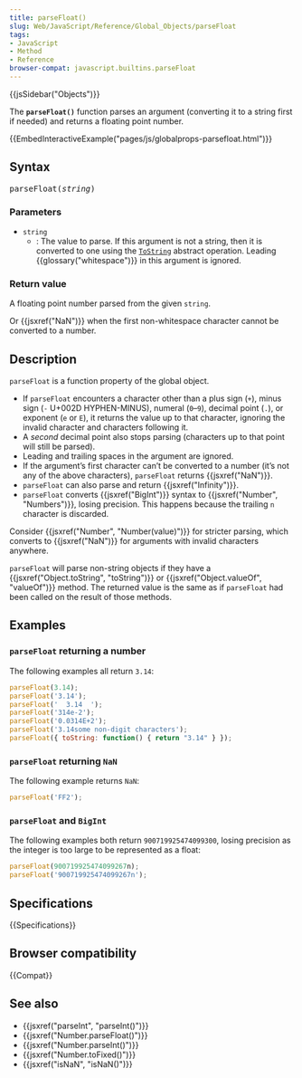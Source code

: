```yaml
---
title: parseFloat()
slug: Web/JavaScript/Reference/Global_Objects/parseFloat
tags:
- JavaScript
- Method
- Reference
browser-compat: javascript.builtins.parseFloat
---
```

{{jsSidebar("Objects")}}

The **`parseFloat()`** function parses an argument (converting it to a string
first if needed) and returns a floating point number.

{{EmbedInteractiveExample("pages/js/globalprops-parsefloat.html")}}

## Syntax

<pre class="brush: js">parseFloat(<em>string</em>)</pre>

### Parameters

- `string`
  - : The value to parse. If this argument is not a string, then it is converted
    to one using the [`ToString`](https://tc39.es/ecma262/#sec-tostring)
    abstract operation. Leading {{glossary("whitespace")}} in this
    argument is ignored.

### Return value

A floating point number parsed from the given `string`.

Or {{jsxref("NaN")}} when the first non-whitespace character cannot be
converted to a number.

## Description

`parseFloat` is a function property of the global object.

- If `parseFloat` encounters a character other than a plus sign (`+`), minus
  sign (`-` U+002D HYPHEN-MINUS), numeral (`0`–`9`), decimal point (`.`), or
  exponent (`e` or `E`), it returns the value up to that character, ignoring the
  invalid character and characters following it.
- A _second_ decimal point also stops parsing (characters up to that point will
  still be parsed).
- Leading and trailing spaces in the argument are ignored.
- If the argument’s first character can’t be converted to a number (it’s not any
  of the above characters), `parseFloat` returns {{jsxref("NaN")}}.
- `parseFloat` can also parse and return {{jsxref("Infinity")}}.
- `parseFloat` converts {{jsxref("BigInt")}} syntax to
  {{jsxref("Number",
		"Numbers")}}, losing precision. This happens
  because the trailing `n` character is discarded.

Consider {{jsxref("Number", "Number(value)")}} for stricter parsing,
which converts to {{jsxref("NaN")}} for arguments with invalid characters
anywhere.

`parseFloat` will parse non-string objects if they have a
{{jsxref("Object.toString", "toString")}} or
{{jsxref("Object.valueOf", "valueOf")}} method. The returned value
is the same as if `parseFloat` had been called on the result of those methods.

## Examples

### `parseFloat` returning a number

The following examples all return `3.14`:

```js
parseFloat(3.14);
parseFloat('3.14');
parseFloat('  3.14  ');
parseFloat('314e-2');
parseFloat('0.0314E+2');
parseFloat('3.14some non-digit characters');
parseFloat({ toString: function() { return "3.14" } });
```

### `parseFloat` returning `NaN`

The following example returns `NaN`:

```js
parseFloat('FF2');
```

### `parseFloat` and `BigInt`

The following examples both return `900719925474099300`, losing precision as the
integer is too large to be represented as a float:

```js
parseFloat(900719925474099267n);
parseFloat('900719925474099267n');
```

## Specifications

{{Specifications}}

## Browser compatibility

{{Compat}}

## See also

- {{jsxref("parseInt", "parseInt()")}}
- {{jsxref("Number.parseFloat()")}}
- {{jsxref("Number.parseInt()")}}
- {{jsxref("Number.toFixed()")}}
- {{jsxref("isNaN", "isNaN()")}}
